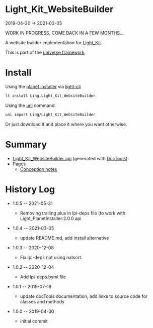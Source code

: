Light_Kit_WebsiteBuilder
===========
2019-04-30 -> 2021-03-05


WORK IN PROGRESS, COME BACK IN A FEW MONTHS...



A website builder implementation for [Light_Kit](https://github.com/lingtalfi/Light_Kit).


This is part of the [universe framework](https://github.com/karayabin/universe-snapshot).


Install
==========
Using the [planet installer](https://github.com/lingtalfi/Light_PlanetInstaller) via [light-cli](https://github.com/lingtalfi/Light_Cli)
```bash
lt install Ling.Light_Kit_WebsiteBuilder
```

Using the [uni](https://github.com/lingtalfi/universe-naive-importer) command.
```bash
uni import Ling/Light_Kit_WebsiteBuilder
```

Or just download it and place it where you want otherwise.






Summary
===========
- [Light_Kit_WebsiteBuilder api](https://github.com/lingtalfi/Light_Kit_WebsiteBuilder/blob/master/doc/api/Ling/Light_Kit_WebsiteBuilder.md) (generated with [DocTools](https://github.com/lingtalfi/DocTools))
- Pages
    - [Conception notes](https://github.com/lingtalfi/Light_Kit_WebsiteBuilder/blob/master/doc/pages/conception-notes.md)






History Log
=============

- 1.0.5 -- 2021-05-31

    - Removing trailing plus in lpi-deps file (to work with Light_PlanetInstaller:2.0.0 api

- 1.0.4 -- 2021-03-05

    - update README.md, add install alternative

- 1.0.3 -- 2020-12-08

    - Fix lpi-deps not using natsort.

- 1.0.2 -- 2020-12-04

    - Add lpi-deps.byml file

- 1.0.1 -- 2019-07-18

    - update docTools documentation, add links to source code for classes and methods
    
- 1.0.0 -- 2019-04-30

    - initial commit